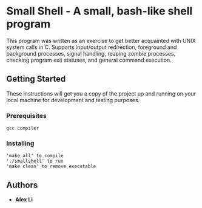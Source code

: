 # Small Shell - A small, bash-like shell program

This program was written as an exercise to get better acquainted with UNIX system calls in C. Supports input/output redirection, foreground and background processes, signal handling, reaping zombie processes, checking program exit statuses, and general command execution.

## Getting Started

These instructions will get you a copy of the project up and running on your local machine for development and testing purposes.

### Prerequisites

```
gcc compiler
```

### Installing

```
'make all' to compile
'./smallshell' to run
'make clean' to remove executable
```
## Authors

* **Alex Li**
